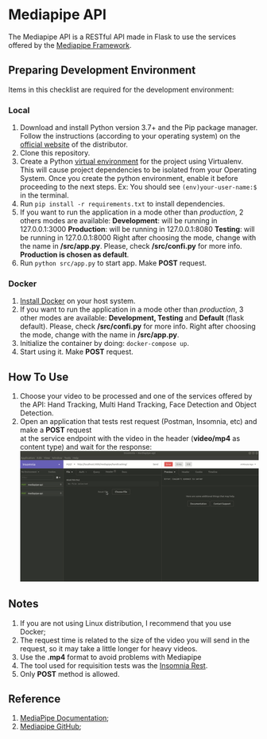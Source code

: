# Mediapipe API
The Mediapipe API is a RESTful API made in Flask to use the services offered by the [Mediapipe Framework](https://github.com/google/mediapipe/).

## Preparing Development Environment
Items in this checklist are required for the development environment:

### Local
1.  Download and install Python version 3.7+ and the Pip package manager. Follow the instructions (according to your operating system) on the  [official website](https://www.python.org/downloads/)  of the distributor.
2. Clone this repository.
3.  Create a Python  [virtual environment](https://virtualenv.pypa.io/en/stable/)  for the project using Virtualenv. This will cause project dependencies to be isolated from your Operating System. Once you create the python environment, enable it before proceeding to the next steps. Ex: You should see ``(env)your-user-name:$`` in the terminal. 
4. Run ``pip install -r requirements.txt`` to install dependencies.
5. If you want to run the application in a mode other than *production*, 2 others modes are available:
**Development**: will be running in 127.0.0.1:3000
**Production**: will be running in 127.0.0.1:8080
**Testing**: will be running in 127.0.0.1:8000
Right after choosing the mode, change with the name in **/src/app.py**. Please, check **/src/confi.py** for more info. **Production is chosen as default**.
7. Run ``python src/app.py`` to start app. Make **POST** request.

### Docker
1. [Install Docker](https://docs.docker.com/install/#supported-platforms) on your host system.
2. If you want to run the application in a mode other than *production*, 3 other modes are available: **Development, Testing** and **Default** (flask default). Please, check **/src/confi.py** for more info. Right after choosing the mode, change with the name in **/src/app.py**.
3.   Initialize the container by doing: ``docker-compose up``.
4. Start using it. Make **POST** request.

## How To Use
1. Choose your video to be processed and one of the services offered by the API: Hand Tracking, Multi Hand Tracking, Face Detection and Object Detection.
2. Open an application that tests rest request (Postman, Insomnia, etc) and make a **POST** request   
at the service endpoint with the video in the header (**video/mp4** as content type) and wait for the response:
![Hand Tracking service endpoint](docs/images/post-request-ht.gif)

## Notes
1. If you are not using Linux distribution, I recommend that you use Docker;
2. The request time is related to the size of the video you will send in the request, so it may take a little longer for heavy videos.
3. Use the **.mp4** format to avoid problems with Mediapipe
4. The tool used for requisition tests was the [Insomnia Rest](https://insomnia.rest/).
5. Only **POST** method is allowed.

## Reference
1. [MediaPipe Documentation](https://mediapipe.readthedocs.io/);
2. [Mediapipe GitHub](https://github.com/google/mediapipe/);
